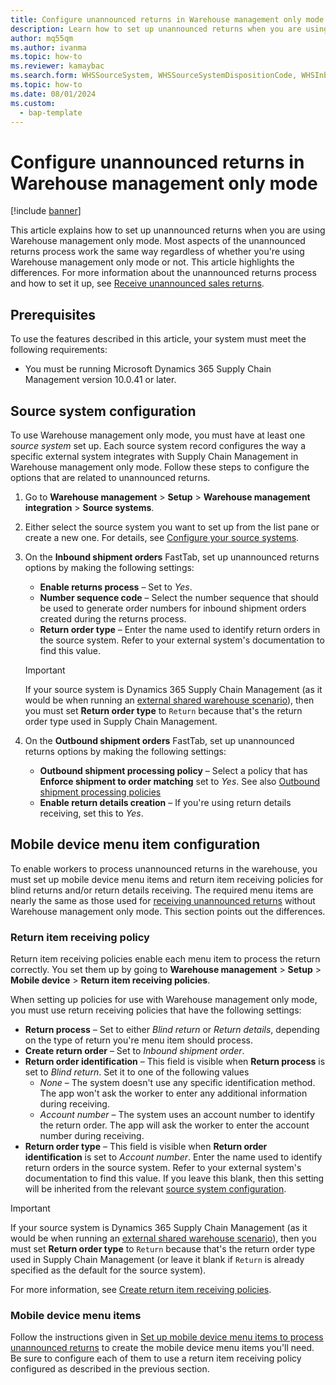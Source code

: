 ```yaml
---
title: Configure unannounced returns in Warehouse management only mode
description: Learn how to set up unannounced returns when you are using Warehouse management only mode. Most aspects of the unannounced returns process work the same way regardless of whether you're using Warehouse management only mode or not. This article highlights the differences.
author: mq55qm
ms.author: ivanma
ms.topic: how-to
ms.reviewer: kamaybac
ms.search.form: WHSSourceSystem, WHSSourceSystemDispositionCode, WHSInboundShipmentOrder, WHSParameters, WHSInboundShipmentOrderMessage, WHSReturnItemReceivingPolicy
ms.topic: how-to
ms.date: 08/01/2024
ms.custom: 
  - bap-template
---
```


# Configure unannounced returns in Warehouse management only mode

[!include [banner](../includes/banner.md)]

This article explains how to set up unannounced returns when you are using Warehouse management only mode. Most aspects of the unannounced returns process work the same way regardless of whether you're using Warehouse management only mode or not. This article highlights the differences. For more information about the unannounced returns process and how to set it up, see [Receive unannounced sales returns](sales-returns-unannounced.md).

## Prerequisites

To use the features described in this article, your system must meet the following requirements:

- You must be running Microsoft Dynamics 365 Supply Chain Management version 10.0.41 or later.

<!--KFM: I removed mentions of enabling WMO mode and/or external warehouse. I think that's implied for all topics in this area of the TOC. -->

## Source system configuration

To use Warehouse management only mode, you must have at least one *source system* set up. Each source system record configures the way a specific external system integrates with Supply Chain Management in Warehouse management only mode. Follow these steps to configure the options that are related to unannounced returns.

1. Go to **Warehouse management** \> **Setup** \> **Warehouse management integration** \> **Source systems**.
1. Either select the source system you want to set up from the list pane or create a new one. For details, see [Configure your source systems](wms-only-mode-setup.md#source-systems).
1. On the **Inbound shipment orders** FastTab, set up unannounced returns options by making the following settings:
    - **Enable returns process** – Set to *Yes*.
    - **Number sequence code** – Select the number sequence that should be used to generate order numbers for inbound shipment orders created during the returns process.
    - **Return order type** – Enter the name used to identify return orders in the source system. Refer to your external system's documentation to find this value.
  
    > [!IMPORTANT]
    > If your source system is Dynamics 365 Supply Chain Management (as it would be when running an [external shared warehouse scenario](wms-only-mode-external-shared-warehouse)), then you must set **Return order type** to `Return` because that's the return order type used in Supply Chain Management.

1. On the **Outbound shipment orders** FastTab, set up unannounced returns options by making the following settings:
    - **Outbound shipment processing policy** – Select a policy that has **Enforce shipment to order matching** set to *Yes*. See also [Outbound shipment processing policies](outbound-load-handling.md#outbound-shipment-policies)
    - **Enable return details creation** – If you're using return details receiving, set this to *Yes*. <!--KFM: Always *No* for blind returns? -->

## Mobile device menu item configuration

To enable workers to process unannounced returns in the warehouse, you must set up mobile device menu items and return item receiving policies for blind returns and/or return details receiving. The required menu items are nearly the same as those used for [receiving unannounced returns](sales-returns-unannounced.md) without Warehouse management only mode. This section points out the differences.

### Return item receiving policy

Return item receiving policies enable each menu item to process the return correctly. You set them up by going to **Warehouse management** \> **Setup** \> **Mobile device** \> **Return item receiving policies**.

When setting up policies for use with Warehouse management only mode, you must use return receiving policies that have the following settings:

- **Return process** – Set to either *Blind return* or *Return details*, depending on the type of return you're menu item should process.
- **Create return order** – Set to *Inbound shipment order*.
- **Return order identification** – This field is visible when **Return process** is set to *Blind return*. Set it to one of the following values
    - *None* – The system doesn't use any specific identification method. The app won't ask the worker to enter any additional information during receiving.
    - *Account number* – The system uses an account number to identify the return order. The app will ask the worker to enter the account number during receiving.
- **Return order type** – This field is visible when **Return order identification** is set to *Account number*. Enter the name used to identify return orders in the source system. Refer to your external system's documentation to find this value. If you leave this blank, then this setting will be inherited from the relevant [source system configuration](wms-only-mode-setup.md#source-systems).

> [!IMPORTANT]
> If your source system is Dynamics 365 Supply Chain Management (as it would be when running an [external shared warehouse scenario](wms-only-mode-external-shared-warehouse)), then you must set **Return order type** to `Return` because that's the return order type used in Supply Chain Management (or leave it blank if `Return` is already specified as the default for the source system).

For more information, see [Create return item receiving policies](sales-returns-unannounced.md#return-receive-policy).

### Mobile device menu items

Follow the instructions given in [Set up mobile device menu items to process unannounced returns](sales-returns-unannounced.md#mdmi) to create the mobile device menu items you'll need. Be sure to configure each of them to use a return item receiving policy configured as described in the previous section.
